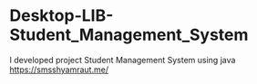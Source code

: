 # Desktop-LIB-Student_Management_System
I developed project Student Management System using java 
https://smsshyamraut.me/
